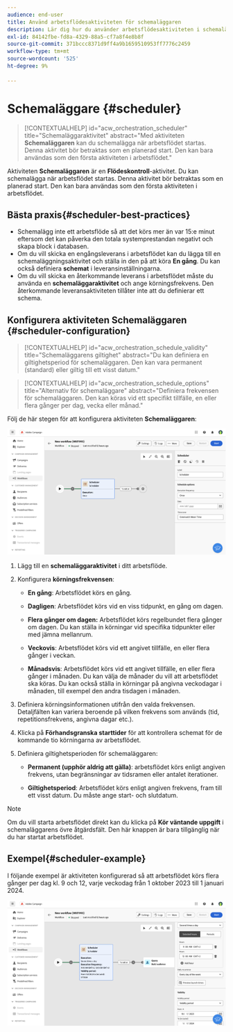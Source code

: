 ```yaml
---
audience: end-user
title: Använd arbetsflödesaktiviteten för schemaläggaren
description: Lär dig hur du använder arbetsflödesaktiviteten i schemaläggaren
exl-id: 84142fbe-fd8a-4329-88a5-cf7a8f4e8b8f
source-git-commit: 371bccc8371d9ff4a9b1659510953ff7776c2459
workflow-type: tm+mt
source-wordcount: '525'
ht-degree: 9%

---
```


# Schemaläggare {#scheduler}


>[!CONTEXTUALHELP]
>id="acw_orchestration_scheduler"
>title="Schemaläggaraktivitet"
>abstract="Med aktiviteten **Schemaläggaren** kan du schemalägga när arbetsflödet startas. Denna aktivitet bör betraktas som en planerad start. Den kan bara användas som den första aktiviteten i arbetsflödet."


Aktiviteten **Schemaläggaren** är en **Flödeskontroll**-aktivitet. Du kan schemalägga när arbetsflödet startas. Denna aktivitet bör betraktas som en planerad start. Den kan bara användas som den första aktiviteten i arbetsflödet.

## Bästa praxis{#scheduler-best-practices}

* Schemalägg inte ett arbetsflöde så att det körs mer än var 15:e minut eftersom det kan påverka den totala systemprestandan negativt och skapa block i databasen.
* Om du vill skicka en engångsleverans i arbetsflödet kan du lägga till en schemaläggningsaktivitet och ställa in den på att köra **En gång**. Du kan också definiera **schemat** i leveransinställningarna.
* Om du vill skicka en återkommande leverans i arbetsflödet måste du använda en **schemaläggaraktivitet** och ange körningsfrekvens. Den återkommande leveransaktiviteten tillåter inte att du definierar ett schema.

## Konfigurera aktiviteten Schemaläggaren {#scheduler-configuration}

>[!CONTEXTUALHELP]
>id="acw_orchestration_schedule_validity"
>title="Schemaläggarens giltighet"
>abstract="Du kan definiera en giltighetsperiod för schemaläggaren. Den kan vara permanent (standard) eller giltig till ett visst datum."


>[!CONTEXTUALHELP]
>id="acw_orchestration_schedule_options"
>title="Alternativ för schemaläggare"
>abstract="Definiera frekvensen för schemaläggaren. Den kan köras vid ett specifikt tillfälle, en eller flera gånger per dag, vecka eller månad."

Följ de här stegen för att konfigurera aktiviteten **Schemaläggaren**:

![](../assets/workflow-scheduler.png)

1. Lägg till en **schemaläggaraktivitet** i ditt arbetsflöde.

1. Konfigurera **körningsfrekvensen**:

   * **En gång**: Arbetsflödet körs en gång.

   * **Dagligen**: Arbetsflödet körs vid en viss tidpunkt, en gång om dagen.

   * **Flera gånger om dagen:** Arbetsflödet körs regelbundet flera gånger om dagen. Du kan ställa in körningar vid specifika tidpunkter eller med jämna mellanrum.

   * **Veckovis**: Arbetsflödet körs vid ett angivet tillfälle, en eller flera gånger i veckan.

   * **Månadsvis**: Arbetsflödet körs vid ett angivet tillfälle, en eller flera gånger i månaden. Du kan välja de månader du vill att arbetsflödet ska köras.  Du kan också ställa in körningar på angivna veckodagar i månaden, till exempel den andra tisdagen i månaden.

1. Definiera körningsinformationen utifrån den valda frekvensen.  Detaljfälten kan variera beroende på vilken frekvens som används (tid, repetitionsfrekvens, angivna dagar etc.).

1. Klicka på **Förhandsgranska starttider** för att kontrollera schemat för de kommande tio körningarna av arbetsflödet.

1. Definiera giltighetsperioden för schemaläggaren:

   * **Permanent (upphör aldrig att gälla)**: arbetsflödet körs enligt angiven frekvens, utan begränsningar av tidsramen eller antalet iterationer.

   * **Giltighetsperiod**: Arbetsflödet körs enligt angiven frekvens, fram till ett visst datum. Du måste ange start- och slutdatum.

>[!NOTE]
>
>Om du vill starta arbetsflödet direkt kan du klicka på **Kör väntande uppgift** i schemaläggarens övre åtgärdsfält. Den här knappen är bara tillgänglig när du har startat arbetsflödet.

## Exempel{#scheduler-example}

I följande exempel är aktiviteten konfigurerad så att arbetsflödet körs flera gånger per dag kl. 9 och 12, varje veckodag från 1 oktober 2023 till 1 januari 2024.

![](../assets/workflow-scheduler2.png)
